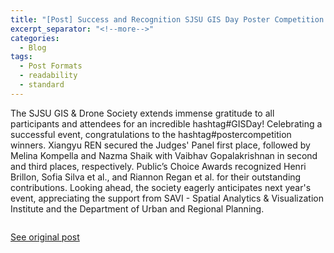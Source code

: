 ```yaml
---
title: "[Post] Success and Recognition SJSU GIS Day Poster Competition Winners Announced"
excerpt_separator: "<!--more-->"
categories:
  - Blog
tags:
  - Post Formats
  - readability
  - standard
---
```

The SJSU GIS & Drone Society extends immense gratitude to all participants and attendees for an incredible hashtag#GISDay! Celebrating a successful event, congratulations to the hashtag#postercompetition winners. Xiangyu REN secured the Judges' Panel first place, followed by Melina Kompella and Nazma Shaik with Vaibhav Gopalakrishnan in second and third places, respectively. Public’s Choice Awards recognized Henri Brillon, Sofia Silva et al., and Riannon Regan et al. for their outstanding contributions. Looking ahead, the society eagerly anticipates next year's event, appreciating the support from SAVI - Spatial Analytics & Visualization Institute and the Department of Urban and Regional Planning.

<img src="{{ site.url }}{{ site.baseurl }}/assets/images/Posts/2023111601.jpg" alt="">

[See original post](https://www.linkedin.com/feed/update/urn:li:activity:7131710548596981760/)

